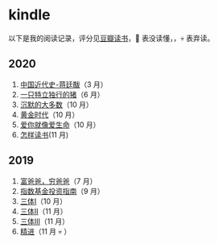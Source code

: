 # kindle
以下是我的阅读记录，评分见[豆瓣读书](https://book.douban.com/people/48061693/collect)，:thinking: 表没读懂，，:skull: 表弃读。

## 2020

1. [中国近代史-蒋廷黻](https://book.douban.com/subject/1823751/)（3 月）
1. [一只特立独行的猪](https://book.douban.com/subject/27013708/)（6 月）
1. [沉默的大多数](https://book.douban.com/subject/27013716/)（10 月）
1. [黄金时代](https://book.douban.com/subject/27013708/)（10 月）
1. [爱你就像爱生命](https://book.douban.com/subject/27111096/)（10 月） 
1. [怎样读书](https://book.douban.com/subject/11232958/)(11 月)

## 2019

1. [富爸爸，穷爸爸](https://book.douban.com/subject/1033778/)（7 月）
1. [指数基金投资指南](https://book.douban.com/subject/27204860/)（9 月）
1. [三体I](https://book.douban.com/subject/2567698/)（10 月）
1. [三体II](https://book.douban.com/subject/3066477/)（11 月）
1. [三体III](https://book.douban.com/subject/5363767/)（11 月）
1. [精进](https://book.douban.com/subject/26761696/)（11 月 :skull: ）